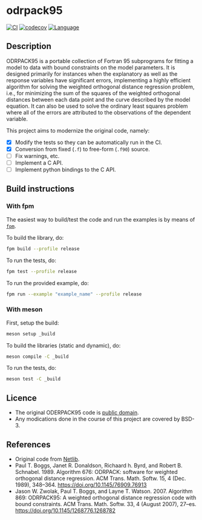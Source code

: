 # odrpack95

[![CI](https://github.com/HugoMVale/odrpack95/actions/workflows/CI.yml/badge.svg)](https://github.com/HugoMVale/odrpack95/actions)
[![codecov](https://codecov.io/gh/HugoMVale/odrpack95/branch/main/graph/badge.svg?token=1XL5LQSO9P)](https://codecov.io/gh/HugoMVale/odrpack95)
[![Language](https://img.shields.io/badge/-Fortran-734f96?logo=fortran&logoColor=white)](https://github.com/topics/fortran)

## Description

ODRPACK95 is a portable collection of Fortran 95 subprograms for
fitting a model to data with bound constraints on the model
parameters.  It is designed primarily for instances when the
explanatory as well as the response variables have significant
errors, implementing a highly efficient algorithm for solving the
weighted orthogonal distance regression problem, i.e., for minimizing
the sum of the squares of the weighted orthogonal distances between
each data point and the curve described by the model equation.  It
can also be used to solve the ordinary least squares problem where
all of the errors are attributed to the observations of the dependent
variable.

This project aims to modernize the original code, namely:

* [x] Modify the tests so they can be automatically run in the CI.
* [x] Conversion from fixed (`.f`) to free-form (`.f90`) source.
* [ ] Fix warnings, etc.
* [ ] Implement a C API.
* [ ] Implement python bindings to the C API.

## Build instructions

### With fpm

The easiest way to build/test the code and run the examples is by means of [`fpm`](https://fpm.fortran-lang.org/).

To build the library, do:

```sh
fpm build --profile release
```

To run the tests, do:

```sh
fpm test --profile release
```

To run the provided example, do:

```sh
fpm run --example "example_name" --profile release
```

### With meson

First, setup the build:

```sh
meson setup _build
```

To build the libraries (static and dynamic), do:

```sh
meson compile -C _build
```

To run the tests, do:

```sh
meson test -C _build
```

## Licence

* The original ODERPACK95 code is [public domain](https://github.com/scipy/scipy/issues/7107#issuecomment-307378785).
* Any modications done in the course of this project are covered by BSD-3.

## References

* Original code from [Netlib](https://www.netlib.org/odrpack/).
* Paul T. Boggs, Janet R. Donaldson, Richaard h. Byrd, and Robert B. Schnabel. 1989. Algorithm 676: ODRPACK: software for weighted orthogonal distance regression. ACM Trans. Math. Softw. 15, 4 (Dec. 1989), 348–364. https://doi.org/10.1145/76909.76913
* Jason W. Zwolak, Paul T. Boggs, and Layne T. Watson. 2007. Algorithm 869: ODRPACK95: A weighted orthogonal distance regression code with bound constraints. ACM Trans. Math. Softw. 33, 4 (August 2007), 27–es. https://doi.org/10.1145/1268776.1268782
